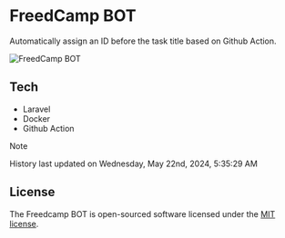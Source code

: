 # FreedCamp BOT

Automatically assign an ID before the task title based on Github Action.

![FreedCamp BOT](https://repository-images.githubusercontent.com/737932867/7d34798b-2680-471c-b089-a78a718d3d6a)

## Tech

- Laravel
- Docker
- Github Action

> [!NOTE]  
> History last updated on Wednesday, May 22nd, 2024, 5:35:29 AM

## License

The Freedcamp BOT is open-sourced software licensed under the [MIT license](https://opensource.org/licenses/MIT).
